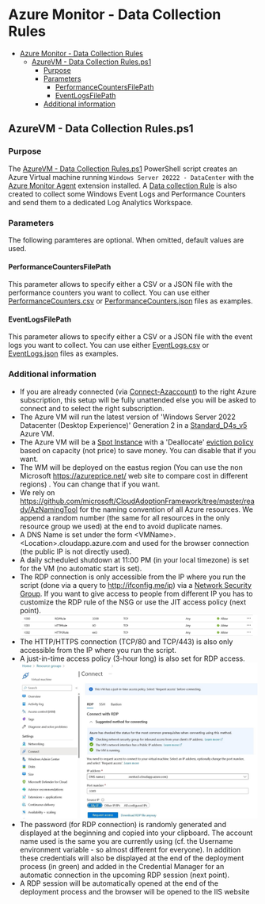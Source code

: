 # Azure Monitor - Data Collection Rules

- [Azure Monitor - Data Collection Rules](#azure-monitor---data-collection-rules)
  - [AzureVM - Data Collection Rules.ps1](#azurevm---data-collection-rulesps1)
    - [Purpose](#purpose)
    - [Parameters](#parameters)
      - [PerformanceCountersFilePath](#performancecountersfilepath)
      - [EventLogsFilePath](#eventlogsfilepath)
    - [Additional information](#additional-information)

## AzureVM - Data Collection Rules.ps1

### Purpose

The [AzureVM - Data Collection Rules.ps1](<AzureVM - Data Collection Rules.ps1>) PowerShell script creates an Azure Virtual machine running `Windows Server 20222 - DataCenter` with the [Azure Monitor Agent](https://learn.microsoft.com/en-us/azure/azure-monitor/agents/agents-overview) extension installed. A [Data collection Rule](https://learn.microsoft.com/en-us/azure/azure-monitor/essentials/data-collection-rule-overview) is also created to collect some Windows Event Logs and Performance Counters and send them to a dedicated Log Analytics Workspace.

### Parameters

The following paramteres are optional. When omitted, default values are used.

#### PerformanceCountersFilePath

This parameter allows to specify either a CSV or a JSON file with the performance counters you want to collect. You can use either [PerformanceCounters.csv](PerformanceCounters.csv) or [PerformanceCounters.json](PerformanceCounters.json) files as examples.

#### EventLogsFilePath

This parameter allows to specify either a CSV or a JSON file with the event logs  you want to collect. You can use either [EventLogs.csv](EventLogs.csv) or [EventLogs.json](EventLogs.json) files as examples.

### Additional information

- If you are already connected (via [Connect-Azaccount](https://learn.microsoft.com/en-us/powershell/module/az.accounts/connect-azaccount)) to the right Azure subscription, this setup will be fully unattended else you will be asked to connect and to select the right subscription.
- The Azure VM will run the latest version of 'Windows Server 2022 Datacenter (Desktop Experience)' Generation 2 in a [Standard_D4s_v5](https://learn.microsoft.com/en-us/azure/virtual-machines/dv5-dsv5-series) Azure VM.
- The Azure VM will be a [Spot Instance](https://learn.microsoft.com/en-us/azure/virtual-machines/spot-vms) with a 'Deallocate' [eviction policy](https://learn.microsoft.com/en-us/azure/architecture/guide/spot/spot-eviction#eviction-policy) based on capacity (not price) to save money. You can disable that if you want.
- The WM will be deployed on the eastus region (You can use the non Microsoft <https://azureprice.net/> web site to compare cost in different regions) . You can change  that if you want.
- We rely on <https://github.com/microsoft/CloudAdoptionFramework/tree/master/ready/AzNamingTool> for the naming convention of all Azure resources. We append a random number (the same for all resources in the only resource group we used) at the end to avoid duplicate names.
- A DNS Name is set under the form \<VMName\>.\<Location\>.cloudapp.azure.com and used for the browser connection (the public IP is not directly used).
- A daily scheduled shutdown at 11:00 PM (in your local timezone) is set for the VM (no automatic start is set).
- The RDP connection is only accessible from the IP where you run the script (done via a query to <http://ifconfig.me/ip>) via a [Network Security Group](https://learn.microsoft.com/en-us/azure/virtual-network/network-security-group-how-it-works). If you want to give access to people from different IP you has to customize the RDP rule of the NSG or use the JIT access policy (next point).
![Network Security Group](docs/nsg.jpg)
- The HTTP/HTTPS connection (TCP/80 and TCP/443) is also only accessible from the IP where you run the script.
- A just-in-time access policy (3-hour long) is also set for RDP access.
![Just In time](docs/jit.jpg)
- The password (for RDP connection) is randomly generated and displayed at the beginning and copied into your clipboard. The account name used is the same you are currently using (cf. the Username environment variable - so almost different for everyone). In addition these credentials will also be displayed at the end of the deployment process (in green) and added in the Credential Manager for an automatic connection in the upcoming RDP session (next point).
- A RDP session will be automatically opened at the end of the deployment process and the browser will be opened to the IIS website
